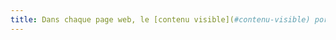 ```yaml
---
title: Dans chaque page web, le [contenu visible](#contenu-visible) porteur d’information reste-t-il présent lorsque les [feuilles de styles](#feuille-de-style) sont désactivées ?
---
```

